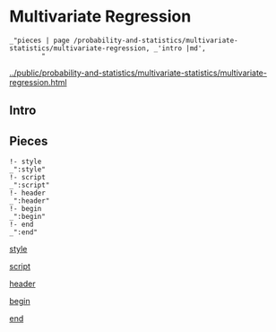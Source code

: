 # Multivariate Regression

    _"pieces | page /probability-and-statistics/multivariate-statistics/multivariate-regression, _'intro |md',
            "

[../public/probability-and-statistics/multivariate-statistics/multivariate-regression.html](# "save:")


## Intro

## Pieces

    !- style
    _":style"
    !- script
    _":script"
    !- header
    _":header"
    !- begin
    _":begin"
    !- end
    _":end"

[style]() 

[script]()

[header]()

[begin]()

[end]()

